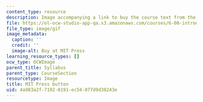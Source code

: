 ```yaml
---
content_type: resource
description: Image accompanying a link to buy the course text from the MIT Press.
file: https://ol-ocw-studio-app-qa.s3.amazonaws.com/courses/6-00-introduction-to-computer-science-and-programming-fall-2008/4a983a2f71920191ec54077d9d38243e_mp_logo.gif
file_type: image/gif
image_metadata:
  caption: ''
  credit: ''
  image-alt: Buy at MIT Press
learning_resource_types: []
ocw_type: OCWImage
parent_title: Syllabus
parent_type: CourseSection
resourcetype: Image
title: MIT Press button
uid: 4a983a2f-7192-0191-ec54-077d9d38243e
---
```

